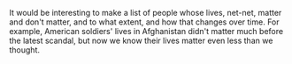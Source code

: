 It would be interesting to make a list of people whose lives, net-net, matter and don't matter, and to what extent, and how that changes over time. For example, American soldiers' lives in Afghanistan didn't matter much before the latest scandal, but now we know their lives matter even less than we thought.
